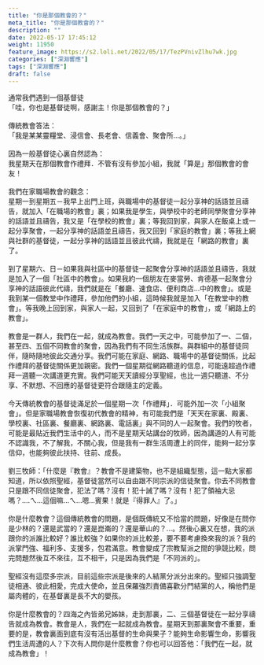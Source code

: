```yaml
---
title: "你是那個教會的？"
meta_title: "你是那個教會的？"
description: ""
date: 2022-05-17 17:45:12
weight: 11950
feature_image: https://s2.loli.net/2022/05/17/TezPVnivZlhu7wk.jpg
categories: ["深淵響應"]
tags: ["深淵響應"]
draft: false
---
```


通常我們遇到一個基督徒<br />
「哇，你也是基督徒啊，感謝主！你是那個教會的？」<br />
<br />
傳統教會答法：<br />
「我是某某靈糧堂、浸信會、長老會、信義會、聚會所…。」<br />
<br />
因為一般基督徒心裏自然認為：<br />
我星期天在那個教會作禮拜．不管有沒有參加小組，我就「算是」那個教會的會友！<br />
<br />
我們在家職場教會的觀念：<br />
星期一到星期五－我早上出門上班，與職場中的基督徒一起分享神的話語並且禱告，就加入「在職場的教會」裏；如果我是學生，與學校中的老師同學聚會分享神的話語並且禱告，我又是「在學校的教會」裏；等我回到家，與家人在飯桌上或一起分享聚會，一起分享神的話語並且禱告，我又回到「家庭的教會」裏；等我上網與社群的基督徒，一起分享神的話語並且彼此代禱，我就是在「網路的教會」裏了。<br />
<br />
到了星期六、日－如果我與社區中的基督徒一起聚會分享神的話語並且禱告，我就是加入了一個「社區中的教會」。如果我約一個朋友在麥當勞、肯德基一起聚會分享神的話語彼此代禱，我們就是在「餐廳、速食店、便利商店…中的教會」。或是我到某一個教堂中作禮拜，參加他們的小組，這時候我就是加入「在教堂中的教會」。等我晚上回到家，與家人一起，又回到了「在家庭中的教會」，或「網路上的教會」。<br />
<br />
教會是一群人，我們在一起，就成為教會。我們一天之中，可能參加了一、二個，甚至四、五個不同教會的聚會，因為我們有不同生活族群。與群組中的基督徒同伴，隨時隨地彼此交通分享。我們可能在家庭、網路、職場中的基督徒關係，比起作禮拜的基督徒關係更加親密。我們一個星期從網路聽道的信息，可能遠超過作禮拜一週聽一次講道更充實。我們可能天天讀經分享聖經，也比一週只聽道、不分享、不默想、不回應的基督徒更符合跟隨主的定義。<br />
<br />
今天傳統教會的基督徒滿足於一個星期一次「作禮拜」．可能外加一次「小組聚會」。但是家職場教會恢復初代教會的精神，有可能我們是「天天在家裏、殿裏、學校裏、社區裏、餐廳裏、網路裏、電話裏」與不同的人一起聚會。我們的牧者，可能是最貼近我們生活中的人，而不是星期天站講台的牧師，因為講道的人有可能不認識我，不了解我，不關心我，但是我有一群生活周遭上的同伴，能夠一起分享信仰，也能夠彼此扶持、往前、成長。<br />
<br />
劉三牧師：「什麼是『教會』？教會不是建築物，也不是組織型態，這一點大家都知道，所以依照聖經，基督徒當然可以自由跟不同宗派的信徒聚會。你去不同教會只是跟不同信徒聚會，犯法了嗎？沒有！犯十誡了嗎？沒有！犯了領袖大忌嗎？....ㄟ...這個嘛...ㄟ...嗯...賓果！就是『得罪人』了。」<br />
<br />
你是什麼教會？這個傳統教會的問題，是個既傳統又不恰當的問題，好像是在問你是少林的？還是武當的？還是崑崙的？還是華山的？…。然後心裏又在想，我的派跟你的派誰比較好？誰比較強？如果你的派比較差，要不要考慮換來我的派？我的派掌門強、福利多、支援多，包君滿意。教會變成了宗教幫派之間的爭競比較，問完問題然後互不來往，互不相干，只是因為我們是「不同派的」。<br />
<br />
聖經沒有這麼多宗派，目前這些宗派是後來的人結黨分派分出來的。聖經只強調聖徒相通、彼此相愛，完成大使命，並且保羅強烈責備喜歡分門結黨的人，稱他們是屬肉體的，在基督裏是長不大的嬰孩。<br />
<br />
你是什麼教會的？四海之內皆弟兄姊妹，走到那裏，二、三個基督徒在一起分享禱告就成為教會。教會是人，我們在一起就成為教會。星期天到那裏聚會不重要，重要的是，教會裏面到底有沒有活出基督的生命與果子？能夠生命影響生命，影響我們生活周遭的人？下次有人問你是什麼教會？你也可以回答他：「我們在一起，就成為教會」！
        